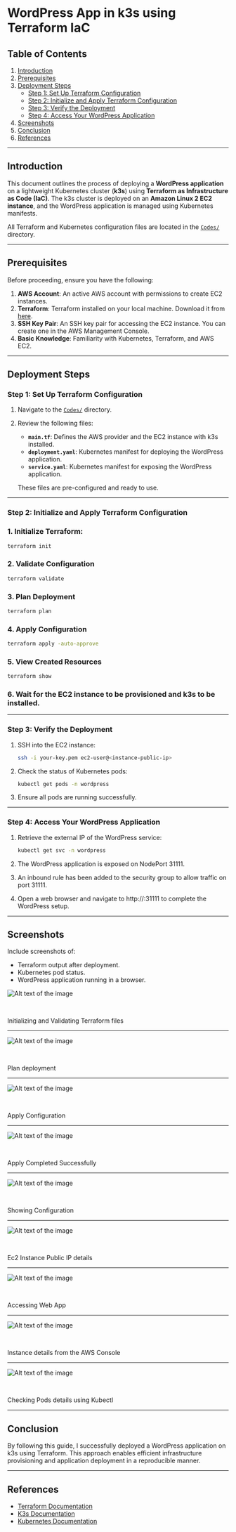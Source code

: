 # WordPress App in k3s using Terraform IaC

## Table of Contents
1. [Introduction](#introduction)
2. [Prerequisites](#prerequisites)
3. [Deployment Steps](#deployment-steps)
   - [Step 1: Set Up Terraform Configuration](#step-1-set-up-terraform-configuration)
   - [Step 2: Initialize and Apply Terraform Configuration](#step-2-initialize-and-apply-terraform-configuration)
   - [Step 3: Verify the Deployment](#step-3-verify-the-deployment)
   - [Step 4: Access Your WordPress Application](#step-4-access-your-wordpress-application)
4. [Screenshots](#screenshots)
5. [Conclusion](#conclusion)
6. [References](#references)

---

## Introduction
This document outlines the process of deploying a **WordPress application** on a lightweight Kubernetes cluster (**k3s**) using **Terraform as Infrastructure as Code (IaC)**. The k3s cluster is deployed on an **Amazon Linux 2 EC2 instance**, and the WordPress application is managed using Kubernetes manifests.

All Terraform and Kubernetes configuration files are located in the [`Codes/`](./Codes/) directory.

---

## Prerequisites
Before proceeding, ensure you have the following:

1. **AWS Account**: An active AWS account with permissions to create EC2 instances.
2. **Terraform**: Terraform installed on your local machine. Download it from [here](https://www.terraform.io/downloads.html).
3. **SSH Key Pair**: An SSH key pair for accessing the EC2 instance. You can create one in the AWS Management Console.
4. **Basic Knowledge**: Familiarity with Kubernetes, Terraform, and AWS EC2.

---

## Deployment Steps

### Step 1: Set Up Terraform Configuration
1. Navigate to the [`Codes/`](./Codes/) directory.
2. Review the following files:
   - **`main.tf`**: Defines the AWS provider and the EC2 instance with k3s installed.
   - **`deployment.yaml`**: Kubernetes manifest for deploying the WordPress application.
   - **`service.yaml`**: Kubernetes manifest for exposing the WordPress application.
   
   These files are pre-configured and ready to use.

---

### Step 2: Initialize and Apply Terraform Configuration
 ### **1. Initialize Terraform**:
   ```bash
   terraform init
   ```

   ### **2. Validate Configuration**
```sh
terraform validate
```

### **3. Plan Deployment**
```sh
terraform plan
```

### **4. Apply Configuration**
```sh
terraform apply -auto-approve
```

### **5. View Created Resources**
```sh
terraform show
```

### **6. Wait for the EC2 instance to be provisioned and k3s to be installed.**

---

### Step 3: Verify the Deployment
1. SSH into the EC2 instance:
   ```bash
   ssh -i your-key.pem ec2-user@<instance-public-ip>
   ```
2. Check the status of Kubernetes pods:
   ```bash
   kubectl get pods -n wordpress
   ```
3. Ensure all pods are running successfully.

---

### Step 4: Access Your WordPress Application
1. Retrieve the external IP of the WordPress service:
   ```bash
   kubectl get svc -n wordpress
   ```
2. The WordPress application is exposed on NodePort 31111.

3. An inbound rule has been added to the security group to allow traffic on port 31111.

4. Open a web browser and navigate to http://<external-ip>:31111 to complete the WordPress setup.
   
---

## Screenshots
Include screenshots of:
- Terraform output after deployment.
- Kubernetes pod status.
- WordPress application running in a browser.

![Alt text of the image](https://github.com/BasilTAlias/Wordpress-App-in-K3-using-Terraform-IaC/blob/main/images/1.png)

$~$

Initializing and Validating Terraform files

---

![Alt text of the image](https://github.com/BasilTAlias/Wordpress-App-in-K3-using-Terraform-IaC/blob/main/images/2.png)

$~$

Plan deployment

---

![Alt text of the image](https://github.com/BasilTAlias/Wordpress-App-in-K3-using-Terraform-IaC/blob/main/images/3.png)

$~$

Apply Configuration

---

![Alt text of the image](https://github.com/BasilTAlias/Wordpress-App-in-K3-using-Terraform-IaC/blob/main/images/4.png)

$~$

Apply Completed Successfully

---

![Alt text of the image](https://github.com/BasilTAlias/Wordpress-App-in-K3-using-Terraform-IaC/blob/main/images/5.png)

$~$

Showing Configuration

---

![Alt text of the image](https://github.com/BasilTAlias/Wordpress-App-in-K3-using-Terraform-IaC/blob/main/images/6.png)

$~$

Ec2 Instance Public IP details

---

![Alt text of the image](https://github.com/BasilTAlias/Wordpress-App-in-K3-using-Terraform-IaC/blob/main/images/7.png)

$~$

Accessing Web App

---

![Alt text of the image](https://github.com/BasilTAlias/Wordpress-App-in-K3-using-Terraform-IaC/blob/main/images/8.png)

$~$

Instance details from the AWS Console

---

![Alt text of the image](https://github.com/BasilTAlias/Wordpress-App-in-K3-using-Terraform-IaC/blob/main/images/9.png)

$~$

Checking Pods details using Kubectl

---

## Conclusion
By following this guide, I successfully deployed a WordPress application on k3s using Terraform. This approach enables efficient infrastructure provisioning and application deployment in a reproducible manner.

---

## References
- [Terraform Documentation](https://developer.hashicorp.com/terraform/docs)
- [K3s Documentation](https://k3s.io)
- [Kubernetes Documentation](https://kubernetes.io/docs/)

